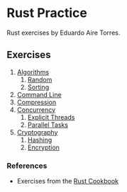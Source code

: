 # Rust Practice

Rust exercises by Eduardo Aire Torres.

## Exercises

1. [Algorithms](./algorithms/)
   1. [Random](./algorithms/src/random_algorithms.rs)
   2. [Sorting](./algorithms/src/sorting_algorithms.rs)
2. [Command Line](./command_line/)
3. [Compression](./compression/)
4. [Concurrency](./threads/)
   1. [Explicit Threads](./threads/src/explicit_threads.rs)
   2. [Parallel Tasks](./threads/src/parallel_tasks.rs)
5. [Cryptography](./cryptography/)
   1. [Hashing](./cryptography/src/hashing.rs)
   2. [Encryption](./cryptography/src/encryption.rs)

### References

- Exercises from the [Rust Cookbook](https://rust-lang-nursery.github.io/rust-cookbook)
